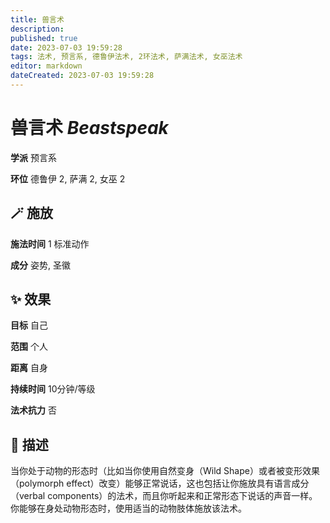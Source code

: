 ```yaml
---
title: 兽言术
description: 
published: true
date: 2023-07-03 19:59:28
tags: 法术, 预言系, 德鲁伊法术, 2环法术, 萨满法术, 女巫法术
editor: markdown
dateCreated: 2023-07-03 19:59:28
---
```


# **兽言术** *Beastspeak*

**学派** 预言系 

**环位** 德鲁伊 2, 萨满 2, 女巫 2

## 🪄 施放

**施法时间** 1 标准动作

**成分** 姿势, 圣徽

## ✨ 效果 

**目标** 自己 

**范围** 个人

**距离** 自身  

**持续时间** 10分钟/等级 

**法术抗力** 否

## 📖 描述

当你处于动物的形态时（比如当你使用自然变身（Wild Shape）或者被变形效果（polymorph effect）改变）能够正常说话，这也包括让你施放具有语言成分（verbal components）的法术，而且你听起来和正常形态下说话的声音一样。你能够在身处动物形态时，使用适当的动物肢体施放该法术。
    